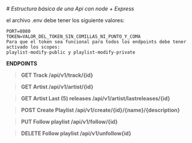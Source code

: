 <em> # Estructura básica de una Api con node + Express </em>

el archivo .env debe tener los siguiente valores:


```
PORT=8080
TOKEN=VALOR_DEL_TOKEN_SIN_COMILLAS_NI_PUNTO_Y_COMA
Para que el token sea funcional para todos los endpoints debe tener activado los scopes: 
playlist-modify-public y playlist-modify-private
```

**ENDPOINTS**

>**GET Track /api/v1/track/{id}**

>**GET Artist /api/v1/artist/{id}**

>**GET Artist Last (5) releases /api/v1/artist/lastreleases/{id}**

>**POST Create Playlist /api/v1/create/{id}/{name}/{description}**

>**PUT Follow playlist /api/v1/follow/{id}**

>**DELETE Follow playlist /api/v1/unfollow{id}**

